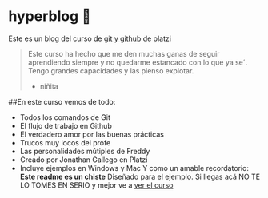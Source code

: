 # hyperblog 💚
Este es un blog del curso de [git y github](https://platzi.com/clases/1557-git-github/19977-readmemd-es-una-excelente-practica/ "git y github") de platzi
> Este curso ha hecho que me den muchas ganas de seguir aprendiendo siempre y no quedarme estancado con lo que ya se´. Tengo grandes capacidades y las pienso explotar.
> - niñita

##En este curso vemos de todo:
-  Todos los comandos de Git
-  El flujo de trabajo en Github
-  El verdadero amor por las buenas prácticas
-  Trucos muy locos del profe
-  Las personalidades mútiples de Freddy
-  Creado por Jonathan Gallego en Platzi
-  Incluye ejemplos en Windows y Mac
Y como un amable recordatorio: **Este readme es un chiste** Diseñado para el ejemplo. Si llegas acá NO TE LO TOMES EN SERIO y mejor ve a [ver el curso](https://platzi.com/clases/1557-git-github/19977-readmemd-es-una-excelente-practica/ "ver el curso")
